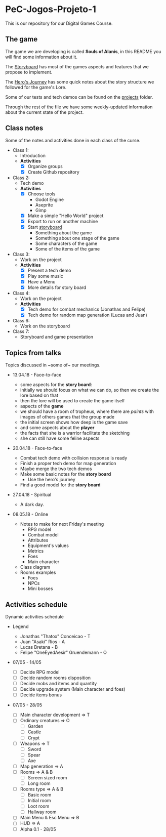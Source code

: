 # PeC-Jogos-Projeto-1  
This is our repository for our Digital Games Course.

## The game

The game we are developing is called **Souls of Alanis**, in this README you will find some information about it.  

The [Storyboard](Storyboard.md) has most of the games aspects and features that we propose to implement.  

The [Hero's Journey](The_Monomyth.md) has some quick notes about the story structure we followed for the game's Lore.  

Some of our tests and tech demos can be found on the [projects](projects/) folder.  

Through the rest of the file we have some weekly-updated information about the current state of the project.  

## Class notes

Some of the notes and activities done in each class of the curse.

- Class 1:
	- Introduction
	- **Activities**
		- [X] Organize groups
		- [X] Create Github repository
- Class 2:
	- Tech demo
	- **Activities**
		- [X] Choose tools
			- Godot Engine
			- Aseprite
			- Gimp
		- [X] Make a simple "Hello World" project
		- [X] Export to run on another machine
		- [X] Start [storyboard](#story-board-notes)
			- Something about the game
			- Something about one stage of the game
			- Some characters of the game
			- Some of the items of the game
- Class 3:
	- Work on the project
	- **Activities**
		- [X] Present a tech demo
		- [X] Play some music
		- [X] Have a Menu
		- [X] More details for story board
- Class 4:
	- Work on the project
	- **Activities**
		- [X] Tech demo for combat mechanics (Jonathas and Felipe)
		- [X] Tech demo for random map generation (Lucas and Juan)
- Class 6:
	- Work on the storyboard
- Class 7:
	- Storyboard and game presentation

## Topics from talks

Topics discussed in ~some of~ our meetings.

- 13.04.18 - Face-to-face
	- some aspects for the __story board__:
	- initially we should focus on what we can do, so then we create the lore based on that  
	- then the lore will be used to create the game itself  
	- aspects of the __game__
	- we should have a room of tropheus, where there are _paints_ with images of others games that the group made  
	- the initial screen shows how deep is the game save  
	- and some aspects about the __player__  
	- the facts that she is a warrior facilitate the sketching  
	- she can still have some feline aspects  

- 20.04.18 - Face-to-face
	- Combat tech demo with collision response is ready  
	- Finish a proper tech demo for map generation  
	- Maybe merge the two tech demos  
	- Make some basic notes for the __story board__  
		- Use the hero's journey  
	- Find a good model for the __story board__  

- 27.04.18 - Spiritual
	- A dark day.

- 08.05.18 - Online
	- Notes to make for next Friday's meeting
		- RPG model
		- Combat model
		- Attributes
		- Equipment's values  
		- Metrics
		- Foes
		- Main character
	- Class diagram
	- Rooms examples
		- Foes
		- NPCs
		- Mini bosses

## Activities schedule

Dynamic activities schedule

- Legend
	- Jonathas "Thatox" Conceicao - T
	- Juan "Asaki" Rios - A
	- Lucas Bretana - B
	- Felipe "OneEyedAesir" Gruendemann -  O

- 07/05 - 14/05
	- [ ] Decide RPG model
	- [ ] Decide random rooms disposition
	- [ ] Decide mobs and items and quantity
	- [ ] Decide upgrade system (Main character and foes)
	- [ ] Decide items bonus

- 07/05 - 28/05
	- [ ] Main character development => T
	- [ ] Ordinary creatures => O
		- [ ] Garden
		- [ ] Castle
		- [ ] Crypt
	- [ ] Weapons => T
		- [ ] Sword
		- [ ] Spear
		- [ ] Axe
	- [ ] Map generation => A
	- [ ] Rooms => A & B
		- [ ] Screen sized room
		- [ ] Long room
	- [ ] Rooms type => A & B
		- [ ] Basic room
		- [ ] Initial room
		- [ ] Loot room
		- [ ] Hallway room
	- [ ] Main Menu & Esc Menu => B
	- [ ] HUD => A
	- [ ] Alpha 0.1 - 28/05
